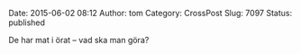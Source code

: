 Date: 2015-06-02 08:12
Author: tom
Category: CrossPost
Slug: 7097
Status: published

De har mat i örat – vad ska man göra?

